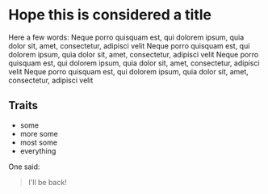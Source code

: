 # Hope this is considered a title
Here a few words: Neque porro quisquam est, qui dolorem ipsum, quia dolor sit, amet, consectetur, adipisci velit  Neque porro quisquam est, qui dolorem ipsum, quia dolor sit, amet, consectetur, adipisci velit 
Neque porro quisquam est, qui dolorem ipsum, quia dolor sit, amet, consectetur, adipisci velit  Neque porro quisquam est, qui dolorem ipsum, quia dolor sit, amet, consectetur, adipisci velit 

## Traits

* some
* more some
* most some
* everything

One said:
> I'll be back!

